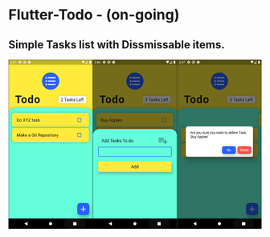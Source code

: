 # Flutter-Todo - (on-going)
## Simple Tasks list with Dissmissable items. 

<img alt="UI flow" src="https://github.com/Bytepie/Flutter-Todo/blob/master/scrnshts/1s.png">

